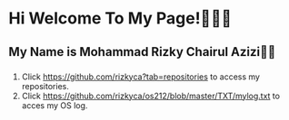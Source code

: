 # Hi Welcome To My Page!👨🏼‍💻

## My Name is Mohammad **Rizky** Chairul Azizi👋🏼

###

1. Click https://github.com/rizkyca?tab=repositories to access my repositories.
2. Click https://github.com/rizkyca/os212/blob/master/TXT/mylog.txt to acces my OS log.

